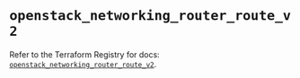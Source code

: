 # `openstack_networking_router_route_v2`

Refer to the Terraform Registry for docs: [`openstack_networking_router_route_v2`](https://registry.terraform.io/providers/terraform-provider-openstack/openstack/3.0.0/docs/resources/networking_router_route_v2).
